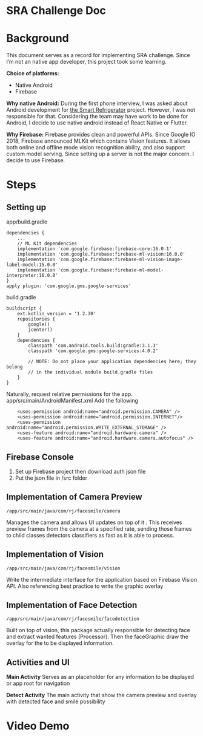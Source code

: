 # SRA Challenge Doc

# Background

This document serves as a record for implementing SRA challenge.
Since I’m not an native app developer, this project took some learning.

**Choice of platforms:**

- Native Android
- Firebase

**Why native Android:** 
During the first phone interview, I was asked about Android development for [the Smart Refrigerator](https://www.ruanjian.io/minibay/) project. However, I was not responsible for that. Considering the team may have work to be done for Android, I decide to use native android instead of React Native or Flutter.

**Why Firebase:**
Firebase provides clean and powerful APIs. Since Google IO 2018, Firebase announced MLKit which contains Vision features. It allows both online and offline mode vision recognition ability, and also support custom model serving. Since setting up a server is not the major concern. I decide to use Firebase.


# Steps


## Setting up

app/build.gradle

    dependencies {
        ...
        // ML Kit dependencies
        implementation 'com.google.firebase:firebase-core:16.0.1'
        implementation 'com.google.firebase:firebase-ml-vision:16.0.0'
        implementation 'com.google.firebase:firebase-ml-vision-image-label-model:15.0.0'
        implementation 'com.google.firebase:firebase-ml-model-interpreter:16.0.0'
    }
    apply plugin: 'com.google.gms.google-services'

build.gradle

    buildscript {
        ext.kotlin_version = '1.2.30'
        repositories {
            google()
            jcenter()
        }
        dependencies {
            classpath 'com.android.tools.build:gradle:3.1.3'
            classpath 'com.google.gms:google-services:4.0.2'
    
            // NOTE: Do not place your application dependencies here; they belong
            // in the individual module build.gradle files
        }
    }


Naturally, request relative permissions for the app.
app/src/main/AndroidManifest.xml
Add the following

        <uses-permission android:name="android.permission.CAMERA" />
        <uses-permission android:name="android.permission.INTERNET"/>
        <uses-permission android:name="android.permission.WRITE_EXTERNAL_STORAGE" />
        <uses-feature android:name="android.hardware.camera" />
        <uses-feature android:name="android.hardware.camera.autofocus" />



## Firebase Console
1. Set up Firebase project then download auth json file
2. Put the json file in /src folder



## Implementation of Camera Preview
    /app/src/main/java/com/rj/facesmile/camera

Manages the camera and allows UI updates on top of it . This receives preview frames from the camera at a specified rate, sending those frames to child classes detectors classifiers as fast as it is able to process.


## Implementation of Vision
    /app/src/main/java/com/rj/facesmile/vision

Write the intermediate interface for the application based on Firebase Vision API. Also referencing best practice to write the graphic overlay


## Implementation of Face Detection
    /app/src/main/java/com/rj/facesmile/facedetection

Built on top of vision, this package actually responsible for detecting face and extract wanted features (Processor). Then the faceGraphic draw the overlay for the to be displayed information.


## Activities and UI

**Main Activity**
Serves as an placeholder for any information to be displayed or app root for navigation

**Detect Activity**
The main activity that show the camera preview and overlay with detected face and smile possibility



# Video Demo












